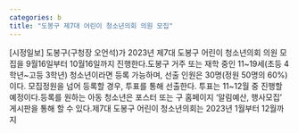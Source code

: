 ```yaml
---
categories: b
title: "도봉구 제7대 어린이 청소년의회 의원 모집"
---
```

[시정일보] 도봉구(구청장 오언석)가 2023년 제7대 도봉구 어린이 청소년의회 의원 모집을 9월16일부터 10월16일까지 진행한다.도봉구 거주 또는 재학 중인 11~19세(초등 4학년~고등 3학년) 청소년이라면 등록 가능하며, 선출 인원은 30명(정원 50명의 60%)이다. 모집정원을 넘어 등록할 경우, 투표를 통해 선출한다. 투표는 11~12월 중 진행할 예정이다.등록를 원하는 아동 청소년은 포스터 또는 구 홈페이지 ‘알림예산, 행사모집’ 게시판을 통해 할 수 있다.제7대 도봉구 어린이 청소년의회는 2023년 1월부터 12월까지